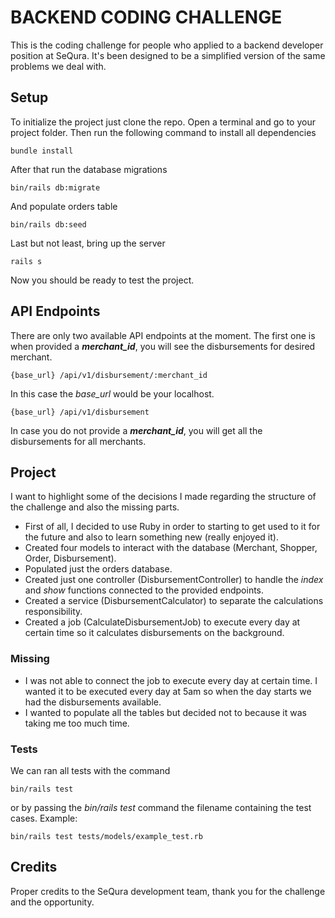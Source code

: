 # BACKEND CODING CHALLENGE

This is the coding challenge for people who applied to a backend developer position at SeQura. 
It's been designed to be a simplified version of the same problems we deal with.

## Setup

To initialize the project just clone the repo.
Open a terminal and go to your project folder. Then run the following command to install all dependencies
```
bundle install
```
After that run the database migrations
```
bin/rails db:migrate
```
And populate orders table
```
bin/rails db:seed
```
Last but not least, bring up the server
```
rails s
```
Now you should be ready to test the project.

## API Endpoints

There are only two available API endpoints at the moment.
The first one is when provided a ***merchant_id***, you will see the disbursements for desired merchant.
```
{base_url} /api/v1/disbursement/:merchant_id
```
In this case the *base_url* would be your localhost.

```
{base_url} /api/v1/disbursement
```
In case you do not provide a ***merchant_id***, you will get all the disbursements for all merchants.

## Project

I want to highlight some of the decisions I made regarding the structure of the challenge and also the missing parts.

- First of all, I decided to use Ruby in order to starting to get used to it for the future and also to learn something new (really enjoyed it).
- Created four models to interact with the database (Merchant, Shopper, Order, Disbursement).
- Populated just the orders database.
- Created just one controller (DisbursementController) to handle the *index* and *show* functions connected to the provided endpoints.
- Created a service (DisbursementCalculator) to separate the calculations responsibility.
- Created a job (CalculateDisbursementJob) to execute every day at certain time so it calculates disbursements on the background.

### Missing

- I was not able to connect the job to execute  every day at certain time. I wanted it to be executed every day at 5am so when the day starts we had the disbursements available.
- I wanted to populate all the tables but decided not to because it was taking me too much time.

### Tests

We can ran all tests with the command
```
bin/rails test
```
or by passing the *bin/rails test* command the filename containing the test cases. Example:
```
bin/rails test tests/models/example_test.rb
```


## Credits

Proper credits to the SeQura development team, thank you for the challenge and the opportunity. 